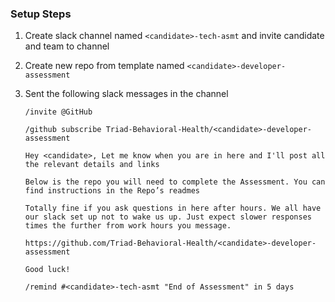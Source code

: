 ### Setup Steps
1. Create slack channel named `<candidate>-tech-asmt` and invite candidate and team to channel
1. Create new repo from template named `<candidate>-developer-assessment`
1. Sent the following slack messages in the channel


    ```
    /invite @GitHub
    ```

    ```
    /github subscribe Triad-Behavioral-Health/<candidate>-developer-assessment
    ```

    ```
    Hey <candidate>, Let me know when you are in here and I'll post all the relevant details and links
    ```
    
    ```
    Below is the repo you will need to complete the Assessment. You can find instructions in the Repo’s readmes

    Totally fine if you ask questions in here after hours. We all have our slack set up not to wake us up. Just expect slower responses times the further from work hours you message.

    https://github.com/Triad-Behavioral-Health/<candidate>-developer-assessment

    Good luck!
    ```

    ```
    /remind #<candidate>-tech-asmt "End of Assessment" in 5 days
    ```
